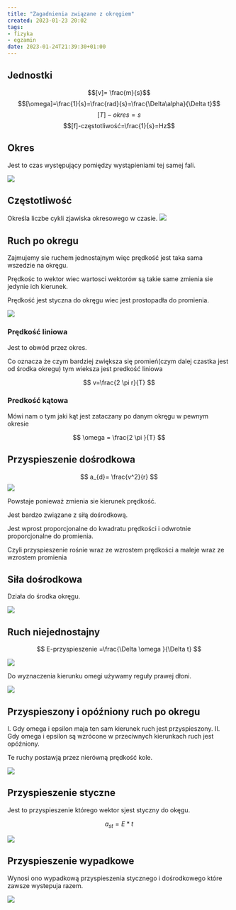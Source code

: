 ```yaml
---
title: "Zagadnienia związane z okręgiem"
created: 2023-01-23 20:02
tags:
- fizyka
- egzamin
date: 2023-01-24T21:39:30+01:00
---
```



## Jednostki

$$[v]= \frac{m}{s}$$
$$[\omega]=\frac{1}{s}=\frac{rad}{s}=\frac{\Delta\alpha}{\Delta t}$$
$$[T]-okres = s$$
$$[f]-częstotliwość=\frac{1}{s}=Hz$$
## Okres

Jest to czas występujący pomiędzy wystąpieniami tej samej fali.

![](Pasted%20image%2020230124005103.png)

## Częstotliwość

Określa liczbe cykli zjawiska okresowego w czasie.
![](150px-FrequencyAnimation.gif)
## Ruch po okregu

Zajmujemy sie ruchem jednostajnym więc prędkość jest taka sama wszedzie na okręgu.

Prędkośc to wektor wiec wartosci wektorów są takie same zmienia sie jedynie ich kierunek.

Prędkość jest styczna do okręgu wiec jest prostopadła do promienia.

![](Pasted%20image%2020230124004529.png)
### Prędkość liniowa

Jest to obwód przez okres.

Co oznacza że czym bardziej zwiększa się promień(czym dalej czastka jest od środka okregu) tym wieksza jest predkość liniowa


$$
v=\frac{2 \pi r}{T}
$$

### Predkość kątowa 

Mówi nam o tym jaki kąt jest zataczany po danym okręgu w pewnym okresie

$$
\omega = \frac{2 \pi }{T}
$$
## Przyspieszenie dośrodkowa
$$
a_{d}= \frac{v^2}{r}
$$
![](Pasted%20image%2020230124114230.png)

Powstaje ponieważ zmienia sie kierunek prędkość.

Jest bardzo związane z siłą dośrodkową.

Jest wprost proporcjonalne do kwadratu prędkości i odwrotnie proporcjonalne do promienia.

Czyli przyspieszenie rośnie wraz ze wzrostem prędkości a maleje wraz ze wzrostem promienia

## Siła dośrodkowa

Działa do środka okręgu.

![](Pasted%20image%2020230124004410.png)

## Ruch niejednostajny

$$
E-przyspieszenie =\frac{\Delta \omega }{\Delta t}
$$


![](Pasted%20image%2020230124001001.png)

Do wyznaczenia kierunku omegi używamy reguły prawej dłoni.

![](Pasted%20image%2020230119213205.png)

## Przyspieszony i opóźniony ruch po okregu

I. Gdy omega i epsilon maja ten sam kierunek ruch jest przyspieszony.
II. Gdy omega i epsilon są wzrócone w przeciwnych kierunkach ruch jest opóźniony. 

Te ruchy postawją przez nierówną prędkość kole.

![](Pasted%20image%2020230124002357.png)

## Przyspieszenie styczne

Jest to przyspieszenie którego wektor sjest styczny do okęgu.

$$
a_{st}=E*t
$$

![](Pasted%20image%2020230124003436.png)

## Przyspieszenie wypadkowe

Wynosi ono wypadkową przyspieszenia stycznego i dośrodkowego które zawsze wystepuja razem.


![](Pasted%20image%2020230124003247.png)
